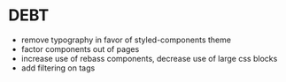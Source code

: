 # DEBT

* remove typography in favor of styled-components theme
* factor components out of pages
* increase use of rebass components, decrease use of large css blocks
* add filtering on tags